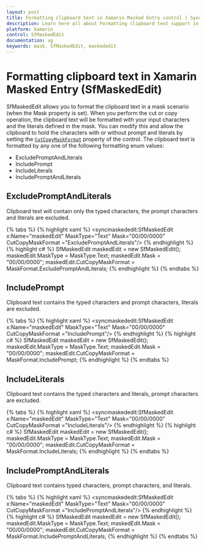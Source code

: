 ```yaml
---
layout: post
title: Formatting clipboard text in Xamarin Masked Entry control | Syncfusion<sup>®</sup>
description: Learn here all about Formatting clipboard text support in Syncfusion<sup>®</sup> Xamarin Masked Entry (SfMaskedEdit) control and more.
platform: Xamarin
control: SfMaskedEdit
documentation: ug 
keywords: mask, SfMaskedEdit, maskededit
---
```


# Formatting clipboard text in Xamarin Masked Entry (SfMaskedEdit)

SfMaskedEdit allows you to format the clipboard text in a mask scenario (when the Mask property is set). When you perform the cut or copy operation, the clipboard text will be formatted with your input characters and the literals defined in the mask. You can modify this and allow the clipboard to hold the characters with or without prompt and literals by setting the [`CutCopyMaskFormat`](https://help.syncfusion.com/cr/xamarin/Syncfusion.XForms.MaskedEdit.SfMaskedEdit.html#Syncfusion_XForms_MaskedEdit_SfMaskedEdit_CutCopyMaskFormat) property of the control. The clipboard text is formatted by any one of the following formatting enum values:

* ExcludePromptAndLiterals
* IncludePrompt
* IncludeLiterals
* IncludePromptAndLiterals

## ExcludePromptAndLiterals

Clipboard text will contain only the typed characters, the prompt characters and literals are excluded.

{% tabs %}
{% highlight xaml %}
<syncmaskededit:SfMaskedEdit x:Name="maskedEdit" MaskType="Text" Mask="00/00/0000" CutCopyMaskFormat ="ExcludePromptAndLiterals"/>
{% endhighlight %}
{% highlight c# %}
SfMaskedEdit maskedEdit = new SfMaskedEdit();
maskedEdit.MaskType = MaskType.Text;
maskedEdit.Mask = "00/00/0000";
maskedEdit.CutCopyMaskFormat = MaskFormat.ExcludePromptAndLiterals;
{% endhighlight %}
{% endtabs %}

## IncludePrompt

Clipboard text contains the typed characters and prompt characters, literals are excluded.

{% tabs %}
{% highlight xaml %}
<syncmaskededit:SfMaskedEdit x:Name="maskedEdit" MaskType="Text" Mask="00/00/0000" CutCopyMaskFormat ="IncludePrompt"/>
{% endhighlight %}
{% highlight c# %}
SfMaskedEdit maskedEdit = new SfMaskedEdit();
maskedEdit.MaskType = MaskType.Text;
maskedEdit.Mask = "00/00/0000";
maskedEdit.CutCopyMaskFormat = MaskFormat.IncludePrompt;
{% endhighlight %}
{% endtabs %}

## IncludeLiterals

Clipboard text contains the typed characters and literals, prompt characters are excluded.

{% tabs %}
{% highlight xaml %}
<syncmaskededit:SfMaskedEdit x:Name="maskedEdit" MaskType="Text" Mask="00/00/0000" CutCopyMaskFormat ="IncludeLiterals"/>
{% endhighlight %}
{% highlight c# %}
SfMaskedEdit maskedEdit = new SfMaskedEdit();
maskedEdit.MaskType = MaskType.Text;
maskedEdit.Mask = "00/00/0000";
maskedEdit.CutCopyMaskFormat = MaskFormat.IncludeLiterals;
{% endhighlight %}
{% endtabs %}

## IncludePromptAndLiterals

Clipboard text contains typed characters, prompt characters, and literals.

{% tabs %}
{% highlight xaml %}
 <syncmaskededit:SfMaskedEdit x:Name="maskedEdit" MaskType="Text" Mask="00/00/0000" CutCopyMaskFormat ="IncludePromptAndLiterals"/>
{% endhighlight %}
{% highlight c# %}
SfMaskedEdit maskedEdit = new SfMaskedEdit();
maskedEdit.MaskType = MaskType.Text;
maskedEdit.Mask = "00/00/0000";
maskedEdit.CutCopyMaskFormat = MaskFormat.IncludePromptAndLiterals;
{% endhighlight %}
{% endtabs %}
